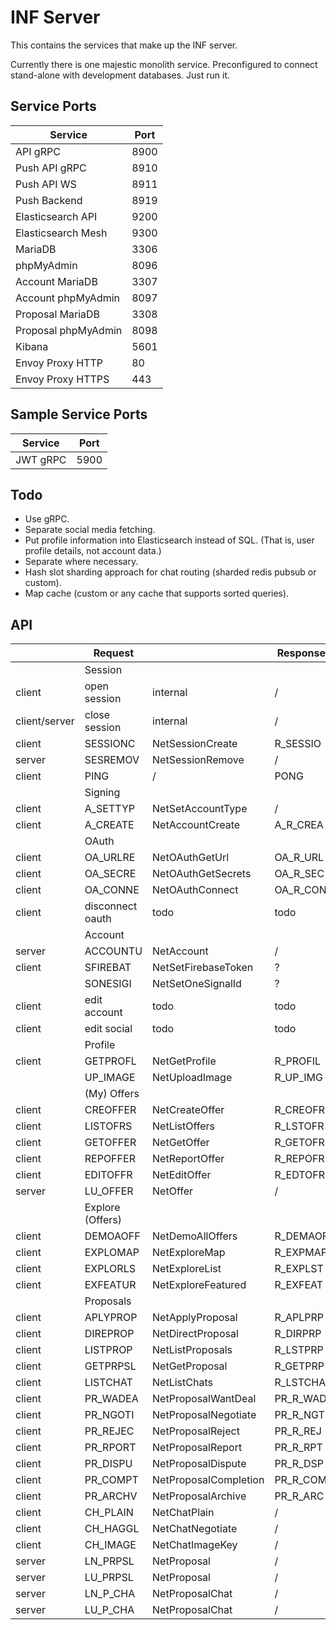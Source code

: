 # INF Server

This contains the services that make up the INF server.

Currently there is one majestic monolith service. Preconfigured to connect stand-alone with development databases. Just run it.

## Service Ports

| Service | Port |
| --- | --- |
| API gRPC | 8900 |
| Push API gRPC | 8910 |
| Push API WS | 8911 |
| Push Backend | 8919 |
| Elasticsearch API | 9200 |
| Elasticsearch Mesh | 9300 |
| MariaDB | 3306 |
| phpMyAdmin | 8096 |
| Account MariaDB | 3307 |
| Account phpMyAdmin | 8097 |
| Proposal MariaDB | 3308 |
| Proposal phpMyAdmin | 8098 |
| Kibana | 5601 |
| Envoy Proxy HTTP | 80 |
| Envoy Proxy HTTPS | 443 |

## Sample Service Ports

| Service | Port |
| --- | --- |
| JWT gRPC | 5900 |

## Todo

- Use gRPC.
- Separate social media fetching.
- Put profile information into Elasticsearch instead of SQL. (That is, user profile details, not account data.)
- Separate where necessary.
- Hash slot sharding approach for chat routing (sharded redis pubsub or custom).
- Map cache (custom or any cache that supports sorted queries).

## API

| | Request | | Response | |
| --- | --- | --- | --- | --- |
| | Session | | | |
|client | open session | internal | / | / |
|client/server | close session | internal | / | / |
|client | SESSIONC | NetSessionCreate | R_SESSIO | NetSession |
|server | SESREMOV | NetSessionRemove | / | / |
|client | PING | / | PONG | / |
| | Signing | | | |
|client | A_SETTYP | NetSetAccountType | / | / |
|client | A_CREATE | NetAccountCreate | A_R_CREA | NetAccount |
| | OAuth | | | |
|client | OA_URLRE | NetOAuthGetUrl | OA_R_URL | NetOAuthUrl |
|client | OA_SECRE | NetOAuthGetSecrets | OA_R_SEC | NetOAuthSecrets |
|client | OA_CONNE | NetOAuthConnect | OA_R_CON | NetOAuthConnection |
|client | disconnect oauth | todo | todo | NetOAuthConnection |
| | Account | | | |
|server | ACCOUNTU | NetAccount | / | / |
|client | SFIREBAT | NetSetFirebaseToken | ? | ? |
| | SONESIGI | NetSetOneSignalId | ? | ? |
|client | edit account | todo | todo | NetAccountUpdate |
|client | edit social | todo | todo | NetAccountUpdate |
| | Profile | | | |
|client | GETPROFL | NetGetProfile | R_PROFIL | NetProfile |
| | UP_IMAGE | NetUploadImage | R_UP_IMG | NetUploadSigned |
| | (My) Offers | | | |
|client | CREOFFER | NetCreateOffer | R_CREOFR | NetOffer |
|client | LISTOFRS | NetListOffers | R_LSTOFR | NetOffer |
|client | GETOFFER | NetGetOffer | R_GETOFR | NetOffer |
|client | REPOFFER | NetReportOffer | R_REPOFR | NetReport |
|client | EDITOFFR | NetEditOffer | R_EDTOFR | NetOffer |
|server | LU_OFFER | NetOffer | / | / |
| | Explore (Offers) | | | |
|client | DEMOAOFF | NetDemoAllOffers | R_DEMAOF | NetOffer |
|client | EXPLOMAP | NetExploreMap | R_EXPMAP | NetMapEntry |
|client | EXPLORLS | NetExploreList | R_EXPLST | NetListEntry |
|client | EXFEATUR | NetExploreFeatured | R_EXFEAT | NetFeaturedEntry |
| | Proposals | | | |
|client | APLYPROP | NetApplyProposal | R_APLPRP | NetProposal |
|client | DIREPROP | NetDirectProposal | R_DIRPRP | NetProposal |
|client | LISTPROP | NetListProposals | R_LSTPRP | NetProposal |
|client | GETPRPSL | NetGetProposal | R_GETPRP | NetProposal |
|client | LISTCHAT | NetListChats | R_LSTCHA | NetProposalChat |
|client | PR_WADEA | NetProposalWantDeal | PR_R_WAD | NetProposal |
|client | PR_NGOTI | NetProposalNegotiate | PR_R_NGT | NetProposal |
|client | PR_REJEC | NetProposalReject | PR_R_REJ | NetProposal |
|client | PR_RPORT | NetProposalReport | PR_R_RPT | NetProposal |
|client | PR_DISPU | NetProposalDispute | PR_R_DSP | NetProposal |
|client | PR_COMPT | NetProposalCompletion | PR_R_COM | NetProposal |
|client | PR_ARCHV | NetProposalArchive | PR_R_ARC | NetProposal |
|client | CH_PLAIN | NetChatPlain | / | / |
|client | CH_HAGGL | NetChatNegotiate | / | / |
|client | CH_IMAGE | NetChatImageKey | / | / |
|server | LN_PRPSL | NetProposal | / | / |
|server | LU_PRPSL | NetProposal | / | / |
|server | LN_P_CHA | NetProposalChat | / | / |
|server | LU_P_CHA | NetProposalChat | / | / |

